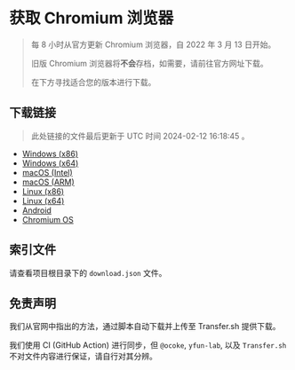 # 获取 Chromium 浏览器

> 每 8 小时从官方更新 Chromium 浏览器，自 2022 年 3 月 13 日开始。
> 
> 旧版 Chromium 浏览器将**不会**存档，如需要，请前往官方网址下载。
>
> 在下方寻找适合您的版本进行下载。

## 下载链接

> 此处链接的文件最后更新于 UTC 时间 2024-02-12 16:18:45
。

- [Windows (x86)](https://transfer.sh/HGE3zazRrf/Win.zip)
- [Windows (x64)](https://transfer.sh/c0KnJKIolb/Win_x64.zip)
- [macOS (Intel)](https://transfer.sh/ioc8O1Tf3p/Mac.zip)
- [macOS (ARM)](https://transfer.sh/Da3a2kPiSM/Mac_Arm.zip)
- [Linux (x86)](https://transfer.sh/3roYrAqjY3/Linux.zip)
- [Linux (x64)](https://transfer.sh/hbnBmHWtw3/Linux_x64.zip)
- [Android](https://transfer.sh/xcIz32Djov/Android.zip)
- [Chromium OS](https://transfer.sh/gpwD7iH1Co/Linux_ChromiumOS_Full.zip)

## 索引文件

请查看项目根目录下的 `download.json` 文件。

## 免责声明

我们从官网中指出的方法，通过脚本自动下载并上传至 Transfer.sh 提供下载。

我们使用 CI (GitHub Action) 进行同步，但 `@ocoke`, `yfun-lab`, 以及 `Transfer.sh` 不对文件内容进行保证，请自行对其分辨。
